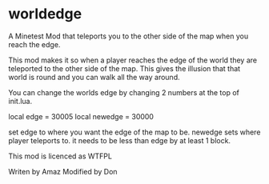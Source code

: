 worldedge
=========

A Minetest Mod that teleports you to the other side of the map when you reach the edge.

This mod makes it so when a player reaches the edge of the world they are teleported to the other side of the map.
This gives the illusion that that world is round and you can walk all the way around.

You can change the worlds edge by changing 2 numbers at the top of init.lua.

local edge = 30005
local newedge = 30000

set edge to where you want the edge of the map to be.
newedge sets where player teleports to. it needs to be less than edge by at least 1 block.

This mod is licenced as WTFPL

Writen by Amaz
Modified by Don
